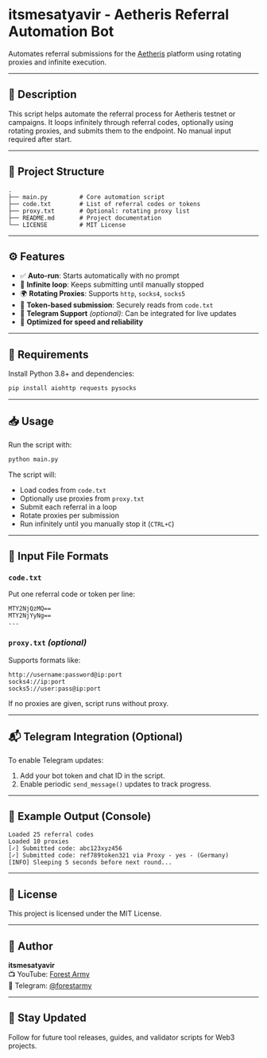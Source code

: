 # itsmesatyavir - Aetheris Referral Automation Bot

Automates referral submissions for the [Aetheris](https://aetheris.xyz) platform using rotating proxies and infinite execution.

---

## 📌 Description

This script helps automate the referral process for Aetheris testnet or campaigns. It loops infinitely through referral codes, optionally using rotating proxies, and submits them to the endpoint. No manual input required after start.

---

## 📁 Project Structure

```
.
├── main.py         # Core automation script
├── code.txt        # List of referral codes or tokens
├── proxy.txt       # Optional: rotating proxy list
├── README.md       # Project documentation
└── LICENSE         # MIT License
```

---

## ⚙️ Features

- ✅ **Auto-run**: Starts automatically with no prompt
- 🔁 **Infinite loop**: Keeps submitting until manually stopped
- 🌍 **Rotating Proxies**: Supports `http`, `socks4`, `socks5`
- 🔐 **Token-based submission**: Securely reads from `code.txt`
- 💬 **Telegram Support** *(optional)*: Can be integrated for live updates
- 🧠 **Optimized for speed and reliability**

---

## 🧪 Requirements

Install Python 3.8+ and dependencies:

```bash
pip install aiohttp requests pysocks
```

---

## 📥 Usage

Run the script with:

```bash
python main.py
```

The script will:
- Load codes from `code.txt`
- Optionally use proxies from `proxy.txt`
- Submit each referral in a loop
- Rotate proxies per submission
- Run infinitely until you manually stop it (`CTRL+C`)

---

## 📄 Input File Formats

### `code.txt`  
Put one referral code or token per line:

```
MTY2NjQzMQ==
MTY2NjYyNg==
...
```

### `proxy.txt` *(optional)*  
Supports formats like:

```
http://username:password@ip:port
socks4://ip:port
socks5://user:pass@ip:port
```

If no proxies are given, script runs without proxy.

---

## 📬 Telegram Integration (Optional)

To enable Telegram updates:
1. Add your bot token and chat ID in the script.
2. Enable periodic `send_message()` updates to track progress.

---

## 📝 Example Output (Console)

```
Loaded 25 referral codes
Loaded 10 proxies
[✓] Submitted code: abc123xyz456
[✓] Submitted code: ref789token321 via Proxy - yes - (Germany)
[INFO] Sleeping 5 seconds before next round...
```

---

## 🧾 License

This project is licensed under the MIT License.

---

## 👤 Author

**itsmesatyavir**  
📺 YouTube: [Forest Army](https://www.youtube.com/forestarmy)  
📢 Telegram: [@forestarmy](https://t.me/forestarmy)

---

## 🌱 Stay Updated

Follow for future tool releases, guides, and validator scripts for Web3 projects.

